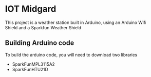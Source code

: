 # IOT Midgard
This project is a weather station built in Arduino, using an Arduino Wifi Shield and a Sparkfun Weather Shield

## Building Arduino code
To build the arduino code, you will need to download two libraries
- SparkFunMPL3115A2
- SparkFunHTU21D
